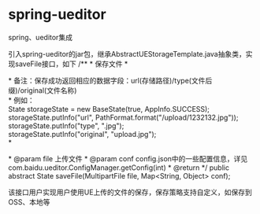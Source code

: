 # spring-ueditor
spring、ueditor集成

引入spring-ueditor的jar包，继承AbstractUEStorageTemplate.java抽象类，实现saveFile接口，如下
    /**
     * 保存文件
     * <p>
     * 备注：保存成功返回相应的数据字段：url(存储路径)/type(文件后缀)/original(文件名称)<br>
     * 例如：<br>
        State storageState = new BaseState(true, AppInfo.SUCCESS);<br>
        storageState.putInfo("url", PathFormat.format("/upload/1232132.jpg"));<br>
        storageState.putInfo("type", ".jpg");<br>
        storageState.putInfo("original", "upload.jpg");<br>
     * <p>
     * @param file 上传文件
     * @param conf config.json中的一些配置信息，详见com.baidu.ueditor.ConfigManager.getConfig(int)
     * @return
     */
    public abstract State saveFile(MultipartFile file, Map<String, Object> conf);
    
  
  该接口用户实现用户使用UE上传的文件的保存，保存策略支持自定义，如保存到OSS、本地等

